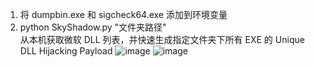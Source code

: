 1. 将 dumpbin.exe 和 sigcheck64.exe 添加到环境变量  
2. python SkyShadow.py "文件夹路径"  
从本机获取微软 DLL 列表，并快速生成指定文件夹下所有 EXE 的 Unique DLL Hijacking Payload
![image](https://github.com/Night-Tac/SkyShadow/blob/main/run.png)
![image](https://github.com/Night-Tac/SkyShadow/blob/main/Mind%20Flayer.jpg)
